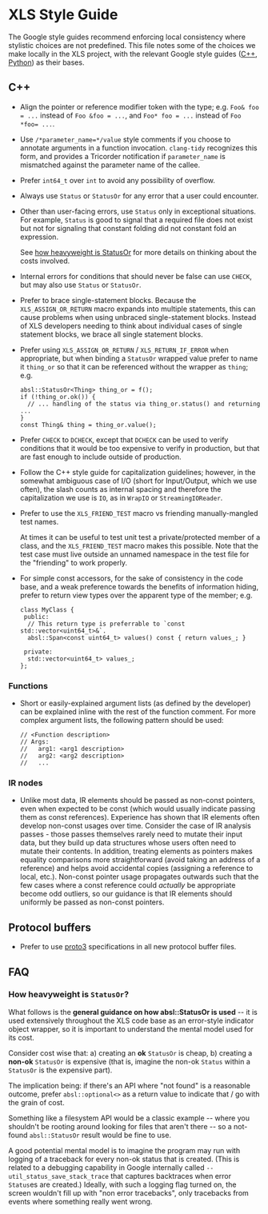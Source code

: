 # XLS Style Guide

The Google style guides recommend enforcing local consistency where stylistic
choices are not predefined. This file notes some of the choices we make locally
in the XLS project, with the relevant Google style guides
([C++](https://google.github.io/styleguide/cppguide.html),
[Python](https://google.github.io/styleguide/pyguide.html)) as their bases.

## C++

*   Align the pointer or reference modifier token with the type; e.g. `Foo&
    foo = ...` instead of `Foo &foo = ...`, and `Foo* foo = ...` instead of `Foo
    *foo= ...`.

*   Use `/*parameter_name=*/value` style comments if you choose to annotate
    arguments in a function invocation. `clang-tidy` recognizes this form, and
    provides a Tricorder notification if `parameter_name` is mismatched against
    the parameter name of the callee.

*   Prefer `int64_t` over `int` to avoid any possibility of overflow.

*   Always use `Status` or `StatusOr` for any error that a user could encounter.

*   Other than user-facing errors, use `Status` only in exceptional situations.
    For example, `Status` is good to signal that a required file does not exist
    but not for signaling that constant folding did not constant fold an
    expression.

    See [how heavyweight is StatusOr](#how-heavyweight-is-statusor) for more
    details on thinking about the costs involved.

*   Internal errors for conditions that should never be false can use `CHECK`,
    but may also use `Status` or `StatusOr`.

*   Prefer to brace single-statement blocks. Because the `XLS_ASSIGN_OR_RETURN`
    macro expands into multiple statements, this can cause problems when using
    unbraced single-statement blocks. Instead of XLS developers needing to think
    about individual cases of single statement blocks, we brace all single
    statement blocks.

*   Prefer using `XLS_ASSIGN_OR_RETURN` / `XLS_RETURN_IF_ERROR` when
    appropriate, but when binding a `StatusOr` wrapped value prefer to name it
    `thing_or` so that it can be referenced without the wrapper as `thing`; e.g.

    ```
    absl::StatusOr<Thing> thing_or = f();
    if (!thing_or.ok()) {
      // ... handling of the status via thing_or.status() and returning ...
    }
    const Thing& thing = thing_or.value();
    ```

*   Prefer `CHECK` to `DCHECK`, except that `DCHECK` can be used to verify
    conditions that it would be too expensive to verify in production, but that
    are fast enough to include outside of production.

*   Follow the C++ style guide for capitalization guidelines; however, in the
    somewhat ambiguous case of I/O (short for Input/Output, which we use often),
    the slash counts as internal spacing and therefore the capitalization we use
    is `IO`, as in `WrapIO` or `StreamingIOReader`.

*   Prefer to use the `XLS_FRIEND_TEST` macro vs friending manually-mangled test
    names.

    At times it can be useful to test unit test a private/protected member of a
    class, and the `XLS_FRIEND_TEST` macro makes this possible. Note that the
    test case must live outside an unnamed namespace in the test file for the
    "friending" to work properly.

*   For simple const accessors, for the sake of consistency in the code base,
    and a weak preference towards the benefits of information hiding, prefer to
    return view types over the apparent type of the member; e.g.

    ```
    class MyClass {
     public:
      // This return type is preferrable to `const std::vector<uint64_t>&`.
      absl::Span<const uint64_t> values() const { return values_; }

     private:
      std::vector<uint64_t> values_;
    };
    ```

### Functions

*   Short or easily-explained argument lists (as defined by the developer) can
    be explained inline with the rest of the function comment. For more complex
    argument lists, the following pattern should be used:

    ```
    // <Function description>
    // Args:
    //   arg1: <arg1 description>
    //   arg2: <arg2 description>
    //   ...
    ```

### IR nodes

*   Unlike most data, IR elements should be passed as non-const pointers, even
    when expected to be const (which would usually indicate passing them as
    const references). Experience has shown that IR elements often develop
    non-const usages over time. Consider the case of IR analysis passes - those
    passes themselves rarely need to mutate their input data, but they build up
    data structures whose users often need to mutate their contents. In
    addition, treating elements as pointers makes equality comparisons more
    straightforward (avoid taking an address of a reference) and helps avoid
    accidental copies (assigning a reference to local, etc.). Non-const pointer
    usage propagates outwards such that the few cases where a const reference
    could _actually_ be appropriate become odd outliers, so our guidance is that
    IR elements should uniformly be passed as non-const pointers.

## Protocol buffers

*   Prefer to use
    [proto3](https://developers.google.com/protocol-buffers/docs/proto3#simple)
    specifications in all new protocol buffer files.

## FAQ

### How heavyweight is `StatusOr`?

What follows is the **general guidance on how absl::StatusOr is used** -- it is
used extensively throughout the XLS code base as an error-style indicator object
wrapper, so it is important to understand the mental model used for its cost.

Consider cost wise that: a) creating an **ok** `StatusOr` is cheap, b) creating
a **non-ok** `StatusOr` is expensive (that is, imagine the non-ok `Status`
within a `StatusOr` is the expensive part).

The implication being: if there's an API where "not found" is a reasonable
outcome, prefer `absl::optional<>` as a return value to indicate that / go with
the grain of cost.

Something like a filesystem API would be a classic example -- where you
shouldn't be rooting around looking for files that aren't there -- so a
not-found `absl::StatusOr` result would be fine to use.

A good potential mental model is to imagine the program may run with logging of
a traceback for every non-ok status that is created. (This is related to a
debugging capability in Google internally called
`--util_status_save_stack_trace` that captures backtraces when error `Status`es
are created.) Ideally, with such a logging flag turned on, the screen wouldn't
fill up with "non error tracebacks", only tracebacks from events where something
really went wrong.
